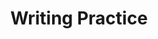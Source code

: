 ---
title: Writing Practice

source:
- title: Common Core Basics
  subject: Social Studies
  chapter: 2
  toc_type: Lesson Review
  toc_number: 2.4
  pages: 94 - 101
  
questions:
  - number: 1
    text: >
      During the Progressive Era and the Great Depression, labor unions played an important role in US society and politics. What is the role of labor unions today? Think about a labor strike that you have heard about. or (if you are a union member) think about the effect your union has on your job. Write a letter to the editor for your local newspaper about an important labor union issue.
    choice:
      - option: blank
    answer:
      - text: >
          If you are unfamiliar with labor unions, talk to a friend or relative who is a member of a union.
          <br /><br />
          Sample Response
          <br /><br />
          From what I can tell, labor unions are just another for-profit industry. They force members to pay dues, but they do little to help the members. Over the past few years, many people have lost their jobs. Those who kept working went without raises, and some even got pay cuts. Where were the unions? Benefits were slashed. Where were the unions? It seems to me that we would all be better off if we could just keep those extra dollars in our pockets and stop paying big salaries to union bosses.

layout: cc_review
---